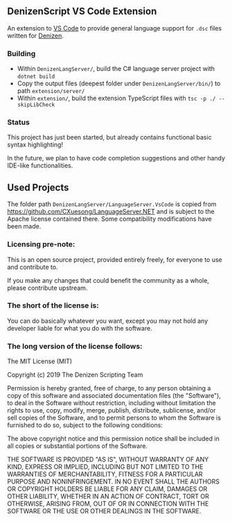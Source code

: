 DenizenScript VS Code Extension
-------------------------------

An extension to [VS Code](https://github.com/microsoft/vscode) to provide general language support for `.dsc` files written for [Denizen](https://github.com/DenizenScript/Denizen).

### Building

- Within `DenizenLangServer/`, build the C# language server project with `dotnet build`
- Copy the output files (deepest folder under `DenizenLangServer/bin/`) to path `extension/server/`
- Within `extension/`, build the extension TypeScript files with `tsc -p ./ --skipLibCheck`

### Status

This project has just been started, but already contains functional basic syntax highlighting!

In the future, we plan to have code completion suggestions and other handy IDE-like functionalities.

## Used Projects

The folder path `DenizenLangServer/LanguageServer.VsCode` is copied from https://github.com/CXuesong/LanguageServer.NET and is subject to the Apache license contained there.
Some compatibility modifications have been made.

### Licensing pre-note:

This is an open source project, provided entirely freely, for everyone to use and contribute to.

If you make any changes that could benefit the community as a whole, please contribute upstream.

### The short of the license is:

You can do basically whatever you want, except you may not hold any developer liable for what you do with the software.

### The long version of the license follows:

The MIT License (MIT)

Copyright (c) 2019 The Denizen Scripting Team

Permission is hereby granted, free of charge, to any person obtaining a copy
of this software and associated documentation files (the "Software"), to deal
in the Software without restriction, including without limitation the rights
to use, copy, modify, merge, publish, distribute, sublicense, and/or sell
copies of the Software, and to permit persons to whom the Software is
furnished to do so, subject to the following conditions:

The above copyright notice and this permission notice shall be included in all
copies or substantial portions of the Software.

THE SOFTWARE IS PROVIDED "AS IS", WITHOUT WARRANTY OF ANY KIND, EXPRESS OR
IMPLIED, INCLUDING BUT NOT LIMITED TO THE WARRANTIES OF MERCHANTABILITY,
FITNESS FOR A PARTICULAR PURPOSE AND NONINFRINGEMENT. IN NO EVENT SHALL THE
AUTHORS OR COPYRIGHT HOLDERS BE LIABLE FOR ANY CLAIM, DAMAGES OR OTHER
LIABILITY, WHETHER IN AN ACTION OF CONTRACT, TORT OR OTHERWISE, ARISING FROM,
OUT OF OR IN CONNECTION WITH THE SOFTWARE OR THE USE OR OTHER DEALINGS IN THE
SOFTWARE.
